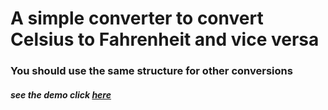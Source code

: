 # A simple converter to convert Celsius to Fahrenheit and vice versa


### You should use the same structure for other conversions

##### see the demo click [here](https://mohammadMj.github.io/converter)